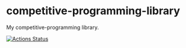 # competitive-programming-library
My competitive-programming library.

[![Actions Status](https://github.com/ageprocpp/competitive-programming-library/workflows/verify/badge.svg)](https://github.com/ageprocpp/competitive-programming-library/actions) 
